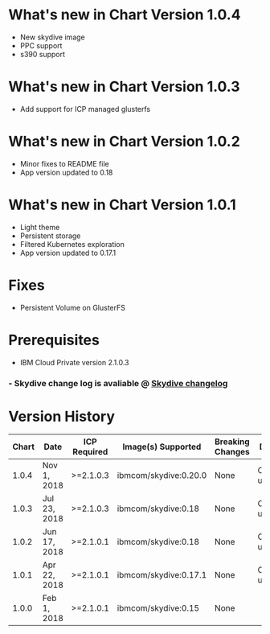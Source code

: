 # What's new in Chart Version 1.0.4

* New skydive image
* PPC support
* s390 support

# What's new in Chart Version 1.0.3

* Add support for ICP managed glusterfs

# What's new in Chart Version 1.0.2

* Minor fixes to README file
* App version updated to 0.18 

# What's new in Chart Version 1.0.1

* Light theme 
* Persistent storage  
* Filtered Kubernetes exploration
* App version updated to 0.17.1 

# Fixes
* Persistent Volume on GlusterFS

# Prerequisites
* IBM Cloud Private version 2.1.0.3

### - Skydive change log is avaliable @ [Skydive changelog](https://github.com/skydive-project/skydive/blob/master/CHANGELOG.md) 

# Version History

| Chart | Date | ICP Required | Image(s) Supported | Breaking Changes | Details |
| ----- | ---- | ------------ | ------------------ | ---------------- | ------- | 
| 1.0.4 | Nov 1, 2018| >=2.1.0.3  | ibmcom/skydive:0.20.0 | None | Chart updates |
| 1.0.3 | Jul 23, 2018| >=2.1.0.3 | ibmcom/skydive:0.18 | None | Chart updates |
| 1.0.2 | Jun 17, 2018| >=2.1.0.1 | ibmcom/skydive:0.18 | None | Chart updates |
| 1.0.1 | Apr 22, 2018| >=2.1.0.1 | ibmcom/skydive:0.17.1 | None | Chart updates |
| 1.0.0 | Feb 1, 2018| >=2.1.0.1 | ibmcom/skydive:0.15 | None | |
